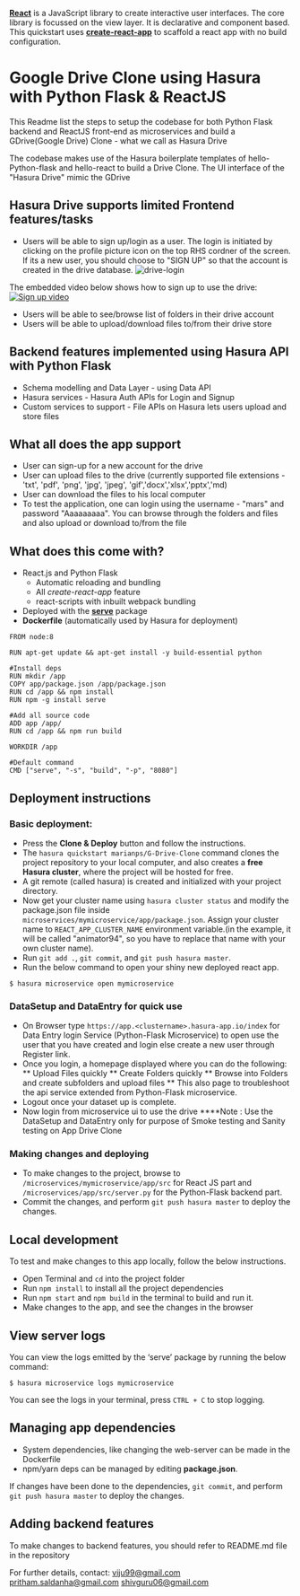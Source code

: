 [**React**](https://reactjs.org) is a JavaScript library to create interactive user interfaces. The core library is focussed on the view layer. It is declarative and component based. This quickstart uses [**create-react-app**](https://github.com/facebook/create-react-app) to scaffold a react app with no build configuration.

# Google Drive Clone using Hasura with Python Flask & ReactJS

This Readme list the steps to setup the codebase for both Python Flask backend and ReactJS front-end as microservices and build a GDrive(Google Drive) Clone - what we call as Hasura Drive

The codebase makes use of the Hasura boilerplate templates of hello-Python-flask and hello-react to build a Drive Clone. The UI interface of the "Hasura Drive" mimic the GDrive 

## Hasura Drive supports limited Frontend features/tasks
- Users will be able to sign up/login as a user. The login is initiated by clicking on the profile picture icon on the top RHS cordner of the screen. If its a new user, you should choose to "SIGN UP" so that the account is created in the drive database.
![drive-login](https://user-images.githubusercontent.com/31035012/36072175-26331516-0f41-11e8-914b-c8542a4ac1ef.jpg)

The embedded video below shows how to sign up to use the drive:
[![Sign up video](https://img.youtube.com/vi/kkk-v8QuiJo/0.jpg)](https://www.youtube.com/watch?v=kkk-v8QuiJo)

- Users will be able to see/browse list of folders in their drive account
- Users will be able to upload/download files to/from their drive store


## Backend features implemented using Hasura API with Python Flask
- Schema modelling and Data Layer - using Data API
- Hasura services - Hasura Auth APIs for Login and Signup
- Custom services to support - File APIs on Hasura lets users upload and store files

## What all does the app support
- User can sign-up for a new account for the drive
- User can upload files to the drive (currently supported file extensions - 'txt', 'pdf', 'png', 'jpg', 'jpeg', 'gif','docx','xlsx','pptx','md)
- User can download the files to his local computer
- To test the application, one can login using the username - "mars" and password "Aaaaaaaaa". You can browse through the folders and files and also upload or download to/from the file

## What does this come with?
* React.js and Python Flask
  * Automatic reloading and bundling
  * All *create-react-app* feature
  * react-scripts with inbuilt webpack bundling
* Deployed with the [**serve**](https://www.npmjs.com/package/serve) package
* **Dockerfile** (automatically used by Hasura for deployment)


```
FROM node:8

RUN apt-get update && apt-get install -y build-essential python

#Install deps
RUN mkdir /app
COPY app/package.json /app/package.json
RUN cd /app && npm install
RUN npm -g install serve

#Add all source code
ADD app /app/
RUN cd /app && npm run build

WORKDIR /app

#Default command
CMD ["serve", "-s", "build", "-p", "8080"]
```

## Deployment instructions

### Basic deployment:

* Press the **Clone & Deploy** button and follow the instructions.
* The `hasura quickstart marianps/G-Drive-Clone` command clones the project repository to your local computer, and also creates a **free Hasura cluster**, where the project will be hosted for free.
* A git remote (called hasura) is created and initialized with your project directory.
* Now get your cluster name using `hasura cluster status` and modify the package.json file inside `microservices/mymicroservice/app/package.json`. Assign your cluster name to `REACT_APP_CLUSTER_NAME` environment variable.(in the example, it will be called "animator94", so you have to replace that name with your own cluster name).
* Run `git add .`, `git commit`, and `git push hasura master`.
* Run the below command to open your shiny new deployed react app.
``` shell
$ hasura microservice open mymicroservice
```
### DataSetup and DataEntry for quick use 

* On Browser type `https://app.<clustername>.hasura-app.io/index` for Data Entry login Service (Python-Flask Microservice) to open  use the user that you have created and login else create a new user through Register link.
* Once you login, a homepage displayed where you can do the following:
** Upload Files quickly
** Create Folders quickly
** Browse into Folders and create subfolders and upload files
** This also page to troubleshoot the api service extended from Python-Flask microservice.
* Logout once your dataset up is complete.
* Now login from microservice ui to use the drive
****Note : Use the DataSetup and DataEntry only for purpose of Smoke testing and Sanity testing on App Drive Clone

### Making changes and deploying

* To make changes to the project, browse to `/microservices/mymicroservice/app/src` for React JS part  and `/microservices/app/src/server.py` for the Python-Flask backend part.
* Commit the changes, and perform `git push hasura master` to deploy the changes.

## Local development

To test and make changes to this app locally, follow the below instructions.
* Open Terminal and `cd` into the project folder
* Run `npm install` to install all the project dependencies
* Run `npm start` and `npm build` in the terminal to build and run it.
* Make changes to the app, and see the changes in the browser

## View server logs

You can view the logs emitted by the ‘serve’ package by running the below command:

``` shell
$ hasura microservice logs mymicroservice
```
You can see the logs in your terminal, press `CTRL + C` to stop logging.

## Managing app dependencies

* System dependencies, like changing the web-server can be made in the Dockerfile
* npm/yarn deps can be managed by editing **package.json**.

If changes have been done to the dependencies, `git commit`, and perform `git push hasura master` to deploy the changes.

## Adding backend features

To make changes to backend features, you should refer to README.md file in the repository


For further details, contact:
viju99@gmail.com
pritham.saldanha@gmail.com
shivguru06@gmail.com
